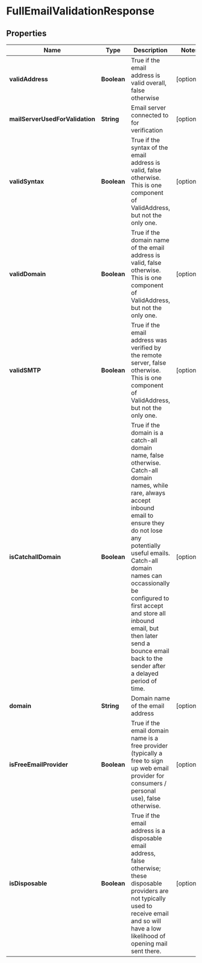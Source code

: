 
# FullEmailValidationResponse

## Properties
Name | Type | Description | Notes
------------ | ------------- | ------------- | -------------
**validAddress** | **Boolean** | True if the email address is valid overall, false otherwise |  [optional]
**mailServerUsedForValidation** | **String** | Email server connected to for verification |  [optional]
**validSyntax** | **Boolean** | True if the syntax of the email address is valid, false otherwise.  This is one component of ValidAddress, but not the only one. |  [optional]
**validDomain** | **Boolean** | True if the domain name of the email address is valid, false otherwise.  This is one component of ValidAddress, but not the only one. |  [optional]
**validSMTP** | **Boolean** | True if the email address was verified by the remote server, false otherwise.  This is one component of ValidAddress, but not the only one. |  [optional]
**isCatchallDomain** | **Boolean** | True if the domain is a catch-all domain name, false otherwise.  Catch-all domain names, while rare, always accept inbound email to ensure they do not lose any potentially useful emails.  Catch-all domain names can occassionally be configured to first accept and store all inbound email, but then later send a bounce email back to the sender after a delayed period of time. |  [optional]
**domain** | **String** | Domain name of the email address |  [optional]
**isFreeEmailProvider** | **Boolean** | True if the email domain name is a free provider (typically a free to sign up web email provider for consumers / personal use), false otherwise. |  [optional]
**isDisposable** | **Boolean** | True if the email address is a disposable email address, false otherwise; these disposable providers are not typically used to receive email and so will have a low likelihood of opening mail sent there. |  [optional]



